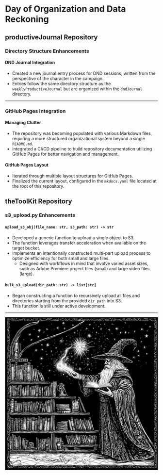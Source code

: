 # Day of Organization and Data Reckoning

## productiveJournal Repository

### Directory Structure Enhancements

#### DND Journal Integration

- Created a new journal entry process for DND sessions, written from the perspective of the character in the campaign.
- Entries follow the same directory structure as the `weeklyProductiveJournal` but are organized within the `dndJournal` directory.

---

### GitHub Pages Integration

#### Managing Clutter

- The repository was becoming populated with various Markdown files, requiring a more structured organizational system beyond a single `README.md`.
- Integrated a CI/CD pipeline to build repository documentation utilizing GitHub Pages for better navigation and management.

#### GitHub Pages Layout

- Iterated through multiple layout structures for GitHub Pages.
- Finalized the current layout, configured in the `mkdocs.yaml` file located at the root of this repository.

## theToolKit Repository

### s3_upload.py Enhancements

#### `upload_s3_obj(file_name: str, s3_path: str) -> str`

- Developed a generic function to upload a single object to S3.
- The function leverages transfer acceleration when available on the target bucket.
- Implements an intentionally constructed multi-part upload process to optimize efficiency for both small and large files.
  - Designed with workflows in mind that involve varied asset sizes, such as Adobe Premiere project files (small) and large video files (large).

#### `bulk_s3_upload(dir_path: str) -> list[str]`

- Began constructing a function to recursively upload all files and directories starting from the provided `dir_path` into S3.
- This function is still under active development.

---

![Master of Creation and Organization](./assets/masterOfCreationAndOrganization.png)
